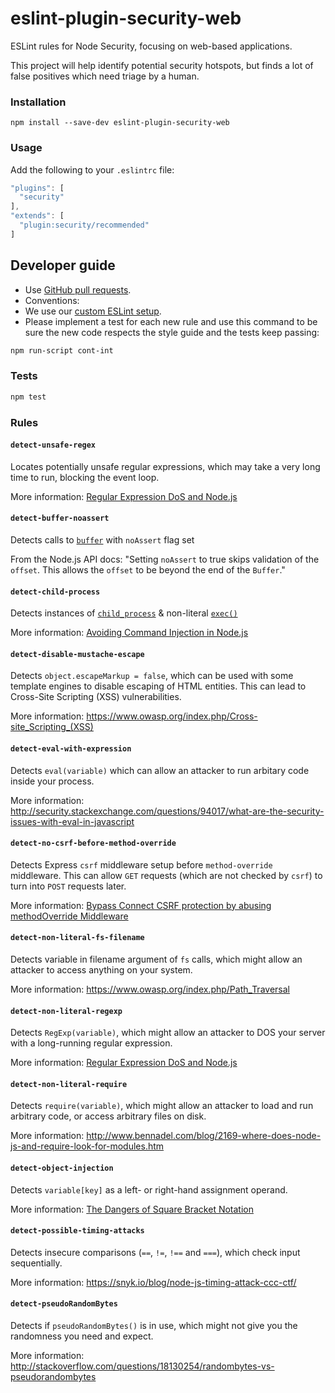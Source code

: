 # eslint-plugin-security-web

ESLint rules for Node Security, focusing on web-based applications.

This project will help identify potential security hotspots, but finds a lot of false positives which need triage by a human.

### Installation

`npm install --save-dev eslint-plugin-security-web`

### Usage

Add the following to your `.eslintrc` file:

```js
"plugins": [
  "security"
],
"extends": [
  "plugin:security/recommended"
]
```


## Developer guide

- Use [GitHub pull requests](https://help.github.com/articles/using-pull-requests).
- Conventions:
 - We use our [custom ESLint setup](https://github.com/nodesecurity/eslint-config-nodesecurity).
 - Please implement a test for each new rule and use this command to be sure the new code respects the style guide and the tests keep passing:
 ```sh
 npm run-script cont-int
 ```

### Tests
```sh
npm test
```

### Rules

#### `detect-unsafe-regex`

Locates potentially unsafe regular expressions, which may take a very long time to run, blocking the event loop.

More information: [Regular Expression DoS and Node.js](docs/regular-expression-dos-and-node.md)

#### `detect-buffer-noassert`

Detects calls to [`buffer`](https://nodejs.org/api/buffer.html) with `noAssert` flag set

From the Node.js API docs: "Setting `noAssert` to true skips validation of the `offset`. This allows the `offset` to be beyond the end of the `Buffer`."

#### `detect-child-process`

Detects instances of [`child_process`](https://nodejs.org/api/child_process.html) & non-literal [`exec()`](https://nodejs.org/api/child_process.html#child_process_child_process_exec_command_options_callback)

More information: [Avoiding Command Injection in Node.js](docs/avoid-command-injection-node.md)

#### `detect-disable-mustache-escape`

Detects `object.escapeMarkup = false`, which can be used with some template engines to disable escaping of HTML entities. This can lead to Cross-Site Scripting (XSS) vulnerabilities.

More information: https://www.owasp.org/index.php/Cross-site_Scripting_(XSS)

#### `detect-eval-with-expression`

Detects `eval(variable)` which can allow an attacker to run arbitary code inside your process.

More information: http://security.stackexchange.com/questions/94017/what-are-the-security-issues-with-eval-in-javascript

#### `detect-no-csrf-before-method-override`

Detects Express `csrf` middleware setup before `method-override` middleware. This can allow `GET` requests (which are not checked by `csrf`) to turn into `POST` requests later.

More information: [Bypass Connect CSRF protection by abusing methodOverride Middleware](docs/bypass-connect-csrf-protection-by-abusing.md)

#### `detect-non-literal-fs-filename`

Detects variable in filename argument of `fs` calls, which might allow an attacker to access anything on your system.

More information: https://www.owasp.org/index.php/Path_Traversal

#### `detect-non-literal-regexp`

Detects `RegExp(variable)`, which might allow an attacker to DOS your server with a long-running regular expression.

More information: [Regular Expression DoS and Node.js](docs/regular-expression-dos-and-node.md)

#### `detect-non-literal-require`

Detects `require(variable)`, which might allow an attacker to load and run arbitrary code, or access arbitrary files on disk.

More information: http://www.bennadel.com/blog/2169-where-does-node-js-and-require-look-for-modules.htm

#### `detect-object-injection`

Detects `variable[key]` as a left- or right-hand assignment operand.

More information: [The Dangers of Square Bracket Notation](docs/the-dangers-of-square-bracket-notation.md)

#### `detect-possible-timing-attacks`

Detects insecure comparisons (`==`, `!=`, `!==` and `===`), which check input sequentially.

More information: https://snyk.io/blog/node-js-timing-attack-ccc-ctf/

#### `detect-pseudoRandomBytes`

Detects if `pseudoRandomBytes()` is in use, which might not give you the randomness you need and expect.

More information: http://stackoverflow.com/questions/18130254/randombytes-vs-pseudorandombytes
